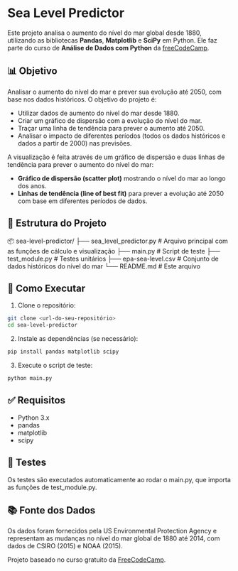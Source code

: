 # Sea Level Predictor

Este projeto analisa o aumento do nível do mar global desde 1880, utilizando as bibliotecas **Pandas**, **Matplotlib** e **SciPy** em Python. Ele faz parte do curso de **Análise de Dados com Python** da [freeCodeCamp](https://www.freecodecamp.org/learn/data-analysis-with-python/data-analysis-with-python-projects/sea-level-predictor).

## 📊 Objetivo

Analisar o aumento do nível do mar e prever sua evolução até 2050, com base nos dados históricos. O objetivo do projeto é:

- Utilizar dados de aumento do nível do mar desde 1880.
- Criar um gráfico de dispersão com a evolução do nível do mar.
- Traçar uma linha de tendência para prever o aumento até 2050.
- Analisar o impacto de diferentes períodos (todos os dados históricos e dados a partir de 2000) nas previsões.

A visualização é feita através de um gráfico de dispersão e duas linhas de tendência para prever o aumento do nível do mar:

- **Gráfico de dispersão (scatter plot)** mostrando o nível do mar ao longo dos anos.
- **Linhas de tendência (line of best fit)** para prever a evolução até 2050 com base em diferentes períodos de dados.

## 📁 Estrutura do Projeto

📦 sea-level-predictor/
├── sea_level_predictor.py  # Arquivo principal com as funções de cálculo e visualização
├── main.py                 # Script de teste
├── test_module.py          # Testes unitários
├── epa-sea-level.csv       # Conjunto de dados históricos do nível do mar
└── README.md               # Este arquivo

## 🚀 Como Executar

1. Clone o repositório:

```bash
git clone <url-do-seu-repositório>
cd sea-level-predictor
```

2. Instale as dependências (se necessário):

```bash
pip install pandas matplotlib scipy
```

3. Execute o script de teste:

```bash
python main.py
```

## ✅ Requisitos
- Python 3.x
- pandas
- matplotlib
- scipy

## 🧪 Testes
Os testes são executados automaticamente ao rodar o main.py, que importa as funções de test_module.py.

## 📚 Fonte dos Dados
Os dados foram fornecidos pela US Environmental Protection Agency e representam as mudanças no nível do mar global de 1880 até 2014, com dados de CSIRO (2015) e NOAA (2015).

Projeto baseado no curso gratuito da [FreeCodeCamp](https://www.freecodecamp.org/portuguese/learn/data-analysis-with-python/data-analysis-with-python-projects/sea-level-predictor).